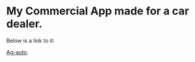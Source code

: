 # My Commercial App made for a car dealer.

Below is a link to it:

[Ag-auto](https://ag-auto.dk).


